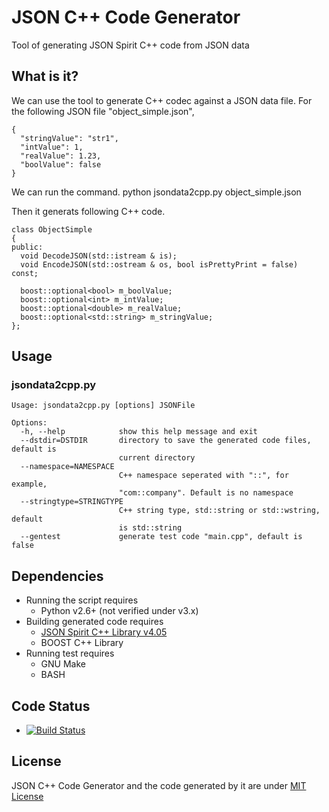 # JSON C++ Code Generator
Tool of generating JSON Spirit C++ code from JSON data

## What is it?
We can use the tool to generate C++ codec against a JSON data file.
For the following JSON file "object_simple.json",

	{
	  "stringValue": "str1",
	  "intValue": 1,
	  "realValue": 1.23,
	  "boolValue": false
	}

We can run the command.
	python jsondata2cpp.py object_simple.json

Then it generats following C++ code.

	class ObjectSimple
	{
	public:
	  void DecodeJSON(std::istream & is);
	  void EncodeJSON(std::ostream & os, bool isPrettyPrint = false) const;
	
	  boost::optional<bool> m_boolValue;
	  boost::optional<int> m_intValue;
	  boost::optional<double> m_realValue;
	  boost::optional<std::string> m_stringValue;
	};

## Usage
### jsondata2cpp.py
	Usage: jsondata2cpp.py [options] JSONFile
	
	Options:
	  -h, --help            show this help message and exit
	  --dstdir=DSTDIR       directory to save the generated code files, default is
	                        current directory
	  --namespace=NAMESPACE
	                        C++ namespace seperated with "::", for example,
	                        "com::company". Default is no namespace
	  --stringtype=STRINGTYPE
	                        C++ string type, std::string or std::wstring, default
	                        is std::string
	  --gentest             generate test code "main.cpp", default is false

## Dependencies
* Running the script requires
  * Python v2.6+ (not verified under v3.x)
* Building generated code requires
  * [JSON Spirit C++ Library v4.05](http://www.codeproject.com/Articles/20027/JSON-Spirit-A-C-JSON-Parser-Generator-Implemented)
  * BOOST C++ Library
* Running test requires
  * GNU Make
  * BASH

## Code Status
* [![Build Status](https://travis-ci.org/yuanyangwu/jsoncppgenerator.png)](https://travis-ci.org/yuanyangwu/jsoncppgenerator)

## License
JSON C++ Code Generator and the code generated by it are under [MIT License](http://www.opensource.org/licenses/MIT)

